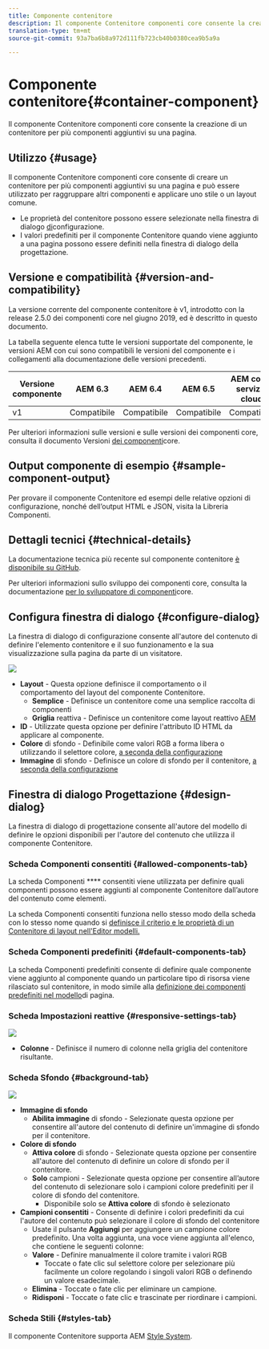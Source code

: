 ```yaml
---
title: Componente contenitore
description: Il componente Contenitore componenti core consente la creazione di un contenitore per più componenti aggiuntivi su una pagina.
translation-type: tm+mt
source-git-commit: 93a7ba6b8a972d111fb723cb40b0380cea9b5a9a

---
```



# Componente contenitore{#container-component}

Il componente Contenitore componenti core consente la creazione di un contenitore per più componenti aggiuntivi su una pagina.

## Utilizzo {#usage}

Il componente Contenitore componenti core consente di creare un contenitore per più componenti aggiuntivi su una pagina e può essere utilizzato per raggruppare altri componenti e applicare uno stile o un layout comune.

* Le proprietà del contenitore possono essere selezionate nella finestra di dialogo [di](#configure-dialog)configurazione.
* I valori predefiniti per il componente Contenitore quando viene aggiunto a una pagina possono essere definiti nella finestra di dialogo [](#design-dialog)della progettazione.

## Versione e compatibilità {#version-and-compatibility}

La versione corrente del componente contenitore è v1, introdotto con la release 2.5.0 dei componenti core nel giugno 2019, ed è descritto in questo documento.

La tabella seguente elenca tutte le versioni supportate del componente, le versioni AEM con cui sono compatibili le versioni del componente e i collegamenti alla documentazione delle versioni precedenti.

| Versione componente | AEM 6.3 | AEM 6.4 | AEM 6.5 | AEM come servizio cloud |
|--- |--- |--- |---|---|
| v1 | Compatibile | Compatibile | Compatibile | Compatibile |

Per ulteriori informazioni sulle versioni e sulle versioni dei componenti core, consulta il documento Versioni [dei componenti](/help/versions.md)core.

## Output componente di esempio {#sample-component-output}

Per provare il componente Contenitore ed esempi delle relative opzioni di configurazione, nonché dell’output HTML e JSON, visita la Libreria [](https://adobe.com/go/aem_cmp_library_container)Componenti.

## Dettagli tecnici {#technical-details}

La documentazione tecnica più recente sul componente contenitore [è disponibile su GitHub](https://adobe.com/go/aem_cmp_tech_container_v1).

Per ulteriori informazioni sullo sviluppo dei componenti core, consulta la documentazione [per lo sviluppatore di componenti](/help/developing/overview.md)core.

## Configura finestra di dialogo {#configure-dialog}

La finestra di dialogo di configurazione consente all&#39;autore del contenuto di definire l&#39;elemento contenitore e il suo funzionamento e la sua visualizzazione sulla pagina da parte di un visitatore.

![](/help/assets/screen-shot-2019-06-21-13.59.26.png)

* **Layout** - Questa opzione definisce il comportamento o il comportamento del layout del componente Contenitore.
   * **Semplice** - Definisce un contenitore come una semplice raccolta di componenti
   * **Griglia** reattiva - Definisce un contenitore come layout reattivo [AEM](https://docs.adobe.com/content/help/en/experience-manager-cloud-service/sites/authoring/features/responsive-layout.html)
* **ID** - Utilizzate questa opzione per definire l&#39;attributo ID HTML da applicare al componente.
* **Colore** di sfondo - Definibile come valori RGB a forma libera o utilizzando il selettore colore, [a seconda della configurazione](#background-tab)
* **Immagine** di sfondo - Definisce un colore di sfondo per il contenitore, [a seconda della configurazione](#background-tab)

## Finestra di dialogo Progettazione {#design-dialog}

La finestra di dialogo di progettazione consente all&#39;autore del modello di definire le opzioni disponibili per l&#39;autore del contenuto che utilizza il componente Contenitore.

### Scheda Componenti consentiti {#allowed-components-tab}

La scheda Componenti **** consentiti viene utilizzata per definire quali componenti possono essere aggiunti al componente Contenitore dall’autore del contenuto come elementi.

La scheda Componenti consentiti funziona nello stesso modo della scheda con lo stesso nome quando si [definisce il criterio e le proprietà di un Contenitore di layout nell&#39;Editor modelli.](https://docs.adobe.com/content/help/en/experience-manager-cloud-service/sites/authoring/features/templates.html)

### Scheda Componenti predefiniti {#default-components-tab}

La scheda Componenti predefiniti consente di definire quale componente viene aggiunto al componente quando un particolare tipo di risorsa viene rilasciato sul contenitore, in modo simile alla [definizione dei componenti predefiniti nel modello](https://docs.adobe.com/content/help/en/experience-manager-cloud-service/sites/authoring/features/templates.html)di pagina.

### Scheda Impostazioni reattive {#responsive-settings-tab}

![](/help/assets/screen-shot-2019-06-21-09.33.03.png)

* **Colonne** - Definisce il numero di colonne nella griglia del contenitore risultante.

### Scheda Sfondo {#background-tab}

![](/help/assets/screen-shot-2019-06-21-09.42.42.png)

* **Immagine di sfondo**
   * **Abilita immagine** di sfondo - Selezionate questa opzione per consentire all&#39;autore del contenuto di definire un&#39;immagine di sfondo per il contenitore.
* **Colore di sfondo**
   * **Attiva colore** di sfondo - Selezionate questa opzione per consentire all&#39;autore del contenuto di definire un colore di sfondo per il contenitore.
   * **Solo** campioni - Selezionate questa opzione per consentire all’autore del contenuto di selezionare solo i campioni colore predefiniti per il colore di sfondo del contenitore.
      * Disponibile solo se **Attiva colore** di sfondo è selezionato
* **Campioni consentiti** - Consente di definire i colori predefiniti da cui l&#39;autore del contenuto può selezionare il colore di sfondo del contenitore
   * Usate il pulsante **Aggiungi** per aggiungere un campione colore predefinito. Una volta aggiunta, una voce viene aggiunta all&#39;elenco, che contiene le seguenti colonne:
   * **Valore** - Definire manualmente il colore tramite i valori RGB
      * Toccate o fate clic sul selettore colore per selezionare più facilmente un colore regolando i singoli valori RGB o definendo un valore esadecimale.
   * **Elimina** - Toccate o fate clic per eliminare un campione.
   * **Ridisponi** - Toccate o fate clic e trascinate per riordinare i campioni.

### Scheda Stili {#styles-tab}

Il componente Contenitore supporta AEM [Style System](/help/get-started/authoring.md#component-styling).

